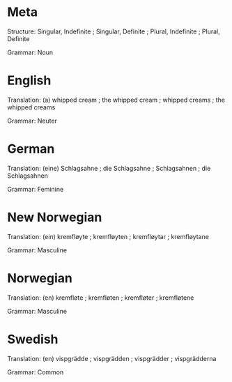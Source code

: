 Meta
====

Structure: Singular, Indefinite ; Singular, Definite ; Plural, Indefinite ; Plural, Definite

Grammar:   Noun



English
=======

Translation: (a) whipped cream ; the whipped cream ; whipped creams ; the whipped creams

Grammar:     Neuter



German
======

Translation: (eine) Schlagsahne ; die Schlagsahne ; Schlagsahnen ; die Schlagsahnen

Grammar:     Feminine



New Norwegian
=============

Translation: (ein) kremfløyte ; kremfløyten ; kremfløytar ; kremfløytane

Grammar:     Masculine



Norwegian
=========

Translation: (en) kremfløte ; kremfløten ; kremfløter ; kremfløtene

Grammar:     Masculine



Swedish
=======

Translation: (en) vispgrädde ; vispgrädden ; vispgrädder ; vispgrädderna

Grammar:     Common
